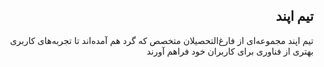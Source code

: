 <div dir="rtl">


## تیم اپند


</div>

<div dir="rtl">


تیم اپند مجموعه‌ای از فارغ‌التحصیلان متخصص که گرد هم آمده‌اند تا تجربه‌های کاربری بهتری از فناوری برای کاربران خود فراهم آورند


</div>
